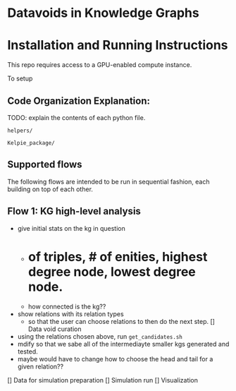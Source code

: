 # Datavoids in Knowledge Graphs



# Installation and Running Instructions

This repo requires access to a GPU-enabled compute instance. 

To setup 




## Code Organization Explanation:
TODO: explain the contents of each python file. 

```helpers/```

```Kelpie_package/```


## Supported flows
The following flows are intended to be run in sequential fashion, each building on top of each other.   

## Flow 1: KG high-level analysis  
- give initial stats on the kg in question
    - # of triples, # of enities, highest degree node, lowest degree node. 
    - how connected is the kg??
- show relations with its relation types 
    - so that the user can choose relations to then do the next step. 
[] Data void curation
- using the relations chosen above, run ```get_candidates.sh```
- mdify so that we sabe all of the intermediayte smaller kgs generated and tested. 
- maybe would have to change how to choose the head and tail for a given relation?? 


[] Data for simulation preparation
[] Simulation run
[] Visualization

